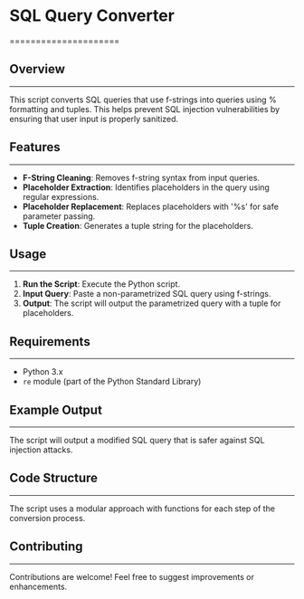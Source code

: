 # SQL Query Converter
=====================

## Overview
-----------

This script converts SQL queries that use f-strings into queries using % formatting and tuples. This helps prevent SQL injection vulnerabilities by ensuring that user input is properly sanitized.

## Features
------------

- **F-String Cleaning**: Removes f-string syntax from input queries.
- **Placeholder Extraction**: Identifies placeholders in the query using regular expressions.
- **Placeholder Replacement**: Replaces placeholders with '%s' for safe parameter passing.
- **Tuple Creation**: Generates a tuple string for the placeholders.

## Usage
-----

1. **Run the Script**: Execute the Python script.
2. **Input Query**: Paste a non-parametrized SQL query using f-strings.
3. **Output**: The script will output the parametrized query with a tuple for placeholders.

## Requirements
------------

- Python 3.x
- `re` module (part of the Python Standard Library)

## Example Output
----------------

The script will output a modified SQL query that is safer against SQL injection attacks.

## Code Structure
----------------

The script uses a modular approach with functions for each step of the conversion process.

## Contributing
------------

Contributions are welcome! Feel free to suggest improvements or enhancements.


